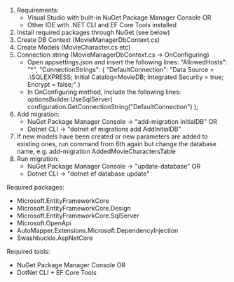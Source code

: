 ﻿1. Requirements:
   - Visual Studio with built-in NuGet Package Manager Console
   OR
   - Other IDE with .NET CLI and EF Core Tools installed
2. Install required packages through NuGet (see below)
3. Create DB Context (MovieManagerDbContext.cs)
4. Create Models (MovieCharacter.cs etc)
5. Connection string (MovieManagerDbContext.cs -> OnConfiguring)
    * Open appsettings.json and insert the following lines:
      "AllowedHosts": "*",
      "ConnectionStrings": {
      "DefaultConnection": "Data Source = .\\SQLEXPRESS; Initial Catalog=MovieDB; Integrated Security = true; Encrypt = false;"
      }
    * In OnConfiguring method, include the following lines:
      optionsBuilder.UseSqlServer(
      configuration.GetConnectionString("DefaultConnection")
      );
6. Add migration: 
   * NuGet Package Manager Console -> "add-migration InitialDB"
   OR
   * Dotnet CLI -> "dotnet ef migrations add AddInitialDB"
7. If new models have been created or new parameters are added to existing ones, 
    run command from 6th again but change the database name, e.g. add-migration AddedMovieCharactersTable
8. Run migration:
   * NuGet Package Manager Console -> "update-database"
     OR
   * Dotnet CLI -> "dotnet ef database update"

Required packages:
- Microsoft.EntityFrameworkCore
- Microsoft.EntityFrameworkCore.Design
- Microsoft.EntityFrameworkCore.SqlServer
- Microsoft.OpenApi
- AutoMapper.Extensions.Microsoft.DependencyInjection
- Swashbuckle.AspNetCore

Required tools:
- NuGet Package Manager Console
OR
- DotNet CLI + EF Core Tools
